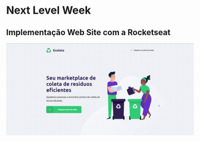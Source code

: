 # Next Level Week

## Implementação Web Site com a Rocketseat

![Processo da aplicação](assets/NLW.gif)